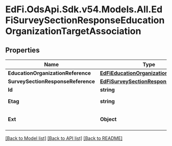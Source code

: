 # EdFi.OdsApi.Sdk.v54.Models.All.EdFiSurveySectionResponseEducationOrganizationTargetAssociation

## Properties

Name | Type | Description | Notes
------------ | ------------- | ------------- | -------------
**EducationOrganizationReference** | [**EdFiEducationOrganizationReference**](EdFiEducationOrganizationReference.md) |  | 
**SurveySectionResponseReference** | [**EdFiSurveySectionResponseReference**](EdFiSurveySectionResponseReference.md) |  | 
**Id** | **string** |  | [optional] 
**Etag** | **string** | A unique system-generated value that identifies the version of the resource. | [optional] 
**Ext** | **Object** | Extensions to the SurveySectionResponseEducationOrganizationTargetAssociation entity. | [optional] 

[[Back to Model list]](../../README.md#documentation-for-models) [[Back to API list]](../../README.md#documentation-for-api-endpoints) [[Back to README]](../../README.md)

